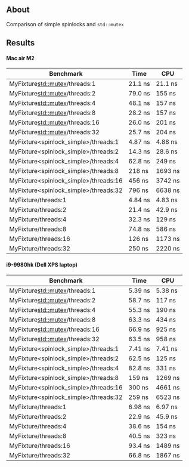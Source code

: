 ## About

Comparison of simple spinlocks and `std::mutex`

## Results

#### Mac air M2

| Benchmark                             | Time    | CPU     |
|---------------------------------------|---------|---------|
| MyFixture<std::mutex>/threads:1       | 21.1 ns | 21.1 ns |
| MyFixture<std::mutex>/threads:2       | 79.0 ns | 155 ns  |
| MyFixture<std::mutex>/threads:4       | 48.1 ns | 157 ns  |
| MyFixture<std::mutex>/threads:8       | 28.2 ns | 157 ns  |
| MyFixture<std::mutex>/threads:16      | 26.0 ns | 201 ns  |
| MyFixture<std::mutex>/threads:32      | 25.7 ns | 204 ns  |
| MyFixture<spinlock_simple>/threads:1  | 4.87 ns | 4.88 ns |
| MyFixture<spinlock_simple>/threads:2  | 14.3 ns | 28.6 ns |
| MyFixture<spinlock_simple>/threads:4  | 62.8 ns | 249 ns  |
| MyFixture<spinlock_simple>/threads:8  | 218 ns  | 1693 ns |
| MyFixture<spinlock_simple>/threads:16 | 456 ns  | 3742 ns |
| MyFixture<spinlock_simple>/threads:32 | 796 ns  | 6638 ns |
| MyFixture<spinlock2>/threads:1        | 4.84 ns | 4.83 ns |
| MyFixture<spinlock2>/threads:2        | 21.4 ns | 42.9 ns |
| MyFixture<spinlock2>/threads:4        | 32.3 ns | 129 ns  |
| MyFixture<spinlock2>/threads:8        | 74.8 ns | 586 ns  |
| MyFixture<spinlock2>/threads:16       | 126 ns  | 1173 ns |
| MyFixture<spinlock2>/threads:32       | 250 ns  | 2220 ns |

#### i9-9980hk (Dell XPS laptop)

| Benchmark                             | Time    | CPU     |
|---------------------------------------|---------|---------|
| MyFixture<std::mutex>/threads:1       | 5.39 ns | 5.38 ns |
| MyFixture<std::mutex>/threads:2       | 58.7 ns | 117 ns  |
| MyFixture<std::mutex>/threads:4       | 55.3 ns | 190 ns  |
| MyFixture<std::mutex>/threads:8       | 63.3 ns | 434 ns  |
| MyFixture<std::mutex>/threads:16      | 66.9 ns | 925 ns  |
| MyFixture<std::mutex>/threads:32      | 63.5 ns | 958 ns  |
| MyFixture<spinlock_simple>/threads:1  | 7.41 ns | 7.41 ns |
| MyFixture<spinlock_simple>/threads:2  | 62.5 ns | 125 ns  |
| MyFixture<spinlock_simple>/threads:4  | 82.8 ns | 331 ns  |
| MyFixture<spinlock_simple>/threads:8  | 159 ns  | 1269 ns |
| MyFixture<spinlock_simple>/threads:16 | 300 ns  | 4661 ns |
| MyFixture<spinlock_simple>/threads:32 | 259 ns  | 6523 ns |
| MyFixture<spinlock2>/threads:1        | 6.98 ns | 6.97 ns |
| MyFixture<spinlock2>/threads:2        | 22.9 ns | 45.9 ns |
| MyFixture<spinlock2>/threads:4        | 38.6 ns | 154 ns  |
| MyFixture<spinlock2>/threads:8        | 40.5 ns | 323 ns  |
| MyFixture<spinlock2>/threads:16       | 93.4 ns | 1489 ns |
| MyFixture<spinlock2>/threads:32       | 66.8 ns | 1867 ns |
